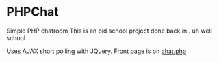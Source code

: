 PHPChat
=======

Simple PHP chatroom
This is an old school project done back in.. uh well school

Uses AJAX short polling with JQuery. Front page is on [chat.php](chat.php)
